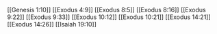 [[Genesis 1:10]]
[[Exodus 4:9]]
[[Exodus 8:5]]
[[Exodus 8:16]]
[[Exodus 9:22]]
[[Exodus 9:33]]
[[Exodus 10:12]]
[[Exodus 10:21]]
[[Exodus 14:21]]
[[Exodus 14:26]]
[[Isaiah 19:10]]
